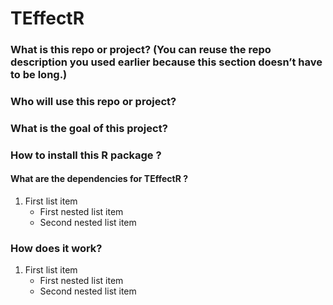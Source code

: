 # TEffectR
### What is this repo or project? (You can reuse the repo description you used earlier because this section doesn’t have to be long.)
### Who will use this repo or project?
### What is the goal of this project?
### How to install this R package ?
#### What are the dependencies for TEffectR ?
1. First list item
    - First nested list item
    - Second nested list item

### How does it work?
1. First list item
    - First nested list item
    - Second nested list item
